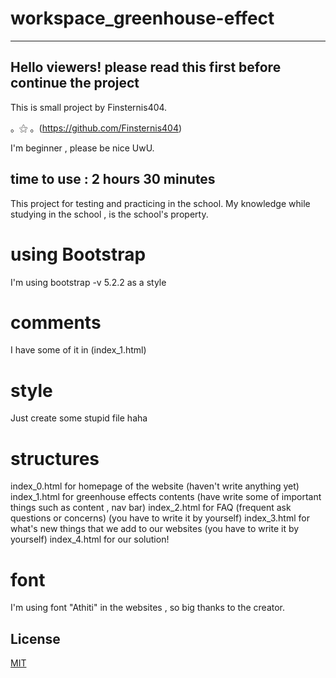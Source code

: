 # workspace_greenhouse-effect
------------------------------------------------------------------------------------------------
Hello viewers! please read this first before continue the project
------------------------------------------------------------------------------------------------
This is small project by Finsternis404.

。⚝ 。(https://github.com/Finsternis404)

I'm beginner , please be nice UwU.

time to use : 2 hours 30 minutes
------------------------------------------------------------------------------------------------
This project for testing and practicing in the school.
My knowledge while studying in the school , is the school's property.

# using Bootstrap 
I'm using bootstrap -v 5.2.2 as a style

# comments
I have some of it in (index_1.html)

# style
Just create some stupid file haha

# structures
index_0.html for homepage of the website (haven't write anything yet)
index_1.html for greenhouse effects contents (have write some of important things such as content , nav bar)
index_2.html for FAQ (frequent ask questions or concerns) (you have to write it by yourself)
index_3.html for what's new things that we add to our websites (you have to write it by yourself)
index_4.html for our solution!

# font
I'm using font "Athiti" in the websites , so big thanks to the creator.

## License
[MIT](https://choosealicense.com/licenses/mit/)

